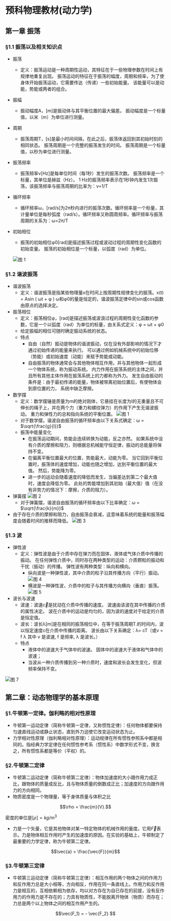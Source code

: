 # 预科物理教材(动力学)

## 第一章 振荡

### §1.1 振荡以及相关知识点
 - 振荡
     - 定义：振荡运动是一种周期性运动，其特征在于一些物理参数在时间上有规律地重复出现。 振荡运动的特征在于振荡的幅度，周期和频率，为了使身体开始振荡运动，它需要传达（传递）一些初始能量。 该能量可以是动能，势能或两者的组合。
 - 振幅
     - 振动幅度A，[m]是振动体与其平衡位置的最大偏差。 振动幅度是一个标量值，以米（m）为单位进行测量。
 - 周期
     - 振荡周期T，[s]是最小时间间隔，在此之后，振荡体返回到其初始时刻的相同状态。 振荡周期是一个完整的振荡发生的时间。 振荡周期是一个标量值，以秒为单位进行测量。
 - 振荡频率
     - 振荡频率ν[Hz]是每单位时间（每1秒）发生的振荡次数。 振荡频率是一个标量，其单位是赫兹（Hz）。 1 Hz的振荡频率表示在1秒钟内发生1次振荡，该振荡频率与振荡周期的比率为：ν=1/T
 - 循环频率
     - 循环频率ω，[rad/s]为2π秒内进行的振荡次数。循环频率是一个标量，其计量单位是每秒弧度（rad/s）。循环频率又称圆周频率。循环频率与振荡周期的关系为：ω=2π/T
 - 初始相位
     - 振荡的初始相位φ0[rad]是描述振荡过程或波动过程的周期性变化函数的初始变量。 振荡的初始相位是一个标量，以弧度（rad）为单位。

   ![图 1](../images/e95dec41d540ba3e702e86764f7e7eb80a14e6c827dddbefa168f9fd24cc118f.png)  
### §1.2 谐波振荡
 - 谐波振荡
     - 定义：谐波振荡是指某些物理量x在时间上按周期性规律变化的振荡。x(t) = Asin ( ωt + φ ) ω和φ0的量是恒定的，谐波振荡定律中的sin或cos函数由原点的选择决定。
 - 振荡相位
     - 定义：振荡相位φ，[rad]是描述振荡或波浪过程的周期性变化函数的参数，它是一个以弧度（rad）为单位的标量，由关系式定义：φ = ωt + φ0 
     - 给定振幅的相位可随时确定振动系统的状态。
     - 特点
         - 自由（自然）振动是物体的谐波振动，仅在没有外部影响的情况下才通过初始传递的能量来执行。 可以通过例如机械系统中的初始位移（势能）或初始速度（动能）来赋予势能或动能。
         - 自由振荡的物体通常会与其他物体相互作用，并与其他物体一起形成一个物体系统，称为振动系统。 内力作用在振荡系统的主体之间，并且所有其他主体作用在振荡系统上的力都称为外力。 发生自由振动的条件是：由于最初传递的能量，物体被带离初始位置后，有使物体会到原位置的力， 系统中缺乏摩擦。
 - 数学摆
     - 定义：数学摆锤是质量为m的绝对刚体，它悬挂在长度为l的无重量且不可伸长的绳子上，并在两个力（重力和螺纹弹力）的作用下产生无谐波振动。 重力和弹性力的总和指向系统的平衡位置。
   ![图 1](../images/23370397613dc812dc847b056abdb4b66d27f0f1f044f83329345c83f16d565d.png)  
     - 对于数学摆，谐波自由振荡的循环频率由以下关系式确定：ω = $\sqrt{\frac{g}{l}}$
     - 振荡中能量变化
         - 在振荡运动期间，势能会连续转换为动能，反之亦然。 如果系统中没有介质的摩擦和阻力，则根据总机械能守恒定律，振动的总能量将保持不变。
         - 在偏离平衡位置最大的位置，势能最大，动能为零。 当它回到平衡位置时，振荡体的速度增加，动能也随之增加，达到平衡位置的最大值。 然后，势能降为零。
         - 进一步的运动会随着速度的降低而发生，当偏差达到第二个最大值时，速度会降低为零。 此处的势能增加到其初始（最大值）值（在没有非势力的情况下：摩擦，介质的阻力）。
 - 弹簧摆
  ![图 2](../images/155ef29a8da5d86243549488ad16c40ca7fc54e5e4ce8dc363dfce16767cacb1.png)  
     - 对于弹簧摆，谐波自由振荡的循环频率由以下比率确定：ω = $\sqrt{\frac{k}{m}}$
 - 由于存在介质的摩擦和阻力，自由振荡会衰减，这意味着系统的能量和振荡幅度会随着时间的推移而降低。
 ![图 3](../images/706e5a44506f50b9d3a22ba8b0ac3c6994e23a736c162f3cef216a316548004d.png)  
### §1.3 波
 - 弹性波
     - 定义：弹性波是由于介质中存在弹力而在固体，液体或气体介质中传播的振动。 在任何弹性介质中，同时存在两种类型的运动：介质颗粒的振动和干扰（振动）的传播。 弹性波有两种类型：纵向和横向。
         - 纵向波是一种弹性波，其中介质的粒子沿其传播方向（平行）振动。
         ![图 4](../images/09c1e74138f031241fec328798f22126e3052afe8181421fce63402d0efd4e5a.png)  
         - 横波是一种弹性波，介质中的粒子与其传播方向横向（垂直）振荡。
         ![图 5](../images/efb591c2ea3a39d9b62efb29d396aad68a70e800817acc5ff35e42f8e637fe74.png)  
 - 波长与波速
     - 波速：波速$\overrightarrow{c}$是扰动在介质中传播的速度。 波速由该波在其中传播的介质的属性决定。 波在介质中的运动是均匀的，因为波的速度对于给定的介质是恒定值。
     - 波长：波长λ[m]是在相同的振荡相位中，在等于振荡周期T.的时间内，波以恒定速度c在介质中传播的距离。 波长由以下关系确定：λ= cT（或v = f λ  其中 v 是波速, f 是频率, λ 是波长。）
     - 特点
         - 液体中的波速大于气体中的波速。 固体中的波速大于液体和气体中的波速；
         - 当波从一种介质传播到另一种介质时，速度和波长会发生变化，但波频率保持不变。

  ![图 7](../images/67c0c068103ccb9c08381431aca4c5baaf4c34ae9456d8042bd522632447b028.png)  

## 第二章：动态物理学的基本原理

### §1.牛顿第一定律。伽利略的相对性原理
- 牛顿第一运动定律（简称牛顿第一定律，又称惯性定律）：任何物体都要保持匀速直线运动或静止状态，直到外力迫使它改变运动状态为止。
- 力学相对性原理（伽利略相对性原理）：运动规律在所有惯性参照系中都是相同的。指经典力学定律在任何惯性参考系（惯性系）中数学形式不变，换言之，所有惯性系都是等价（平权）的。
### §2.牛顿第二定律
- 牛顿第二运动定律（简称牛顿第二定律）：物体加速度的大小跟作用力成正比，跟物体的质量成反比，且与物体质量的倒数成正比；加速度的方向跟作用力的方向相同。
- 物质密度是一个物理量，等于身体质量与体积之比

$$\rho = \frac{m}{V}.$$

密度的单位是$[\rho] = kg/m^3$
- 力是一个矢量，它是其他物体对某一特定物体的机械作用的量度。它用$\vec{F}$表示。力是物体相互作用时产生的加速度的原因。在实验的基础上，牛顿制定了最重要的力学定律，称为牛顿第二定律。

$$\vec{a} = \frac{\vec{F}}{m}$$
### §3.牛顿第三定律
- 牛顿第三运动定律（简称牛顿第三定律）：相互作用的两个物体之间的作用力和反作用力总是大小相等，方向相反，作用在同一条直线上。作用力和反作用力是相互的，互相依赖相为依存，均以对方存在为自已存在的前提，没有反作用力的作用力是不存在的；力具有物质性，不能脱离开物体（物质）而存在；力总是两个以上物体之间的相互作用产生的。

$$\vec{F_1} = - \vec{F_2} $$
